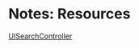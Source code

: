 #  Notes: Resources

[UISearchController](https://developer.apple.com/documentation/uikit/uisearchcontroller)

